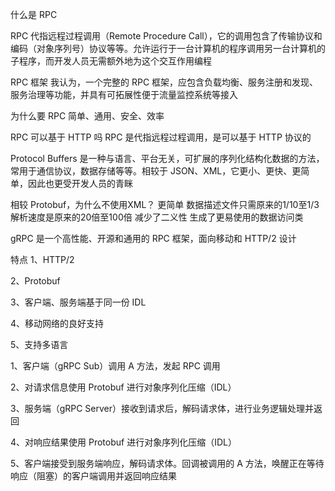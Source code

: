 什么是 RPC

RPC 代指远程过程调用（Remote Procedure Call），它的调用包含了传输协议和编码（对象序列号）协议等等。允许运行于一台计算机的程序调用另一台计算机的子程序，而开发人员无需额外地为这个交互作用编程

RPC 框架
我认为，一个完整的 RPC 框架，应包含负载均衡、服务注册和发现、服务治理等功能，并具有可拓展性便于流量监控系统等接入 

 为什么要 RPC
 简单、通用、安全、效率
 
 RPC 可以基于 HTTP 吗
 RPC 是代指远程过程调用，是可以基于 HTTP 协议的
 
 Protocol Buffers 是一种与语言、平台无关，可扩展的序列化结构化数据的方法，常用于通信协议，数据存储等等。相较于 JSON、XML，它更小、更快、更简单，因此也更受开发人员的青眯
 
 相较 Protobuf，为什么不使用XML？
 更简单
 数据描述文件只需原来的1/10至1/3
 解析速度是原来的20倍至100倍
 减少了二义性
 生成了更易使用的数据访问类
 
 gRPC 是一个高性能、开源和通用的 RPC 框架，面向移动和 HTTP/2 设计
 
 特点
 1、HTTP/2
 
 2、Protobuf
 
 3、客户端、服务端基于同一份 IDL
 
 4、移动网络的良好支持
 
 5、支持多语言
 
 1、客户端（gRPC Sub）调用 A 方法，发起 RPC 调用
 
 2、对请求信息使用 Protobuf 进行对象序列化压缩（IDL）
 
 3、服务端（gRPC Server）接收到请求后，解码请求体，进行业务逻辑处理并返回
 
 4、对响应结果使用 Protobuf 进行对象序列化压缩（IDL）
 
 5、客户端接受到服务端响应，解码请求体。回调被调用的 A 方法，唤醒正在等待响应（阻塞）的客户端调用并返回响应结果
